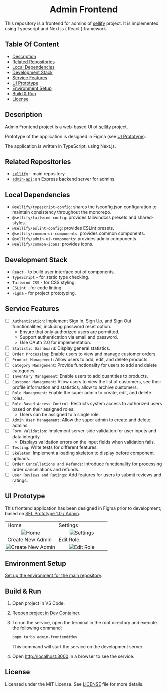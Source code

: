 <h1 align="center">
Admin Frontend
</h1>

This repository is a frontend for admins of [sellify](https://github.com/Xamarsia/sellify) project. It is implemented using Typescript and Next.js ( React ) framework.

## Table Of Content

- [Description](#description)
- [Related Repositories](#related-repositories)
- [Local Dependencies](#local-dependencies)
- [Development Stack](#development-stack)
- [Service Features](#service-features)
- [UI Prototype](#ui-prototype)
- [Environment Setup](#environment-setup)
- [Build & Run](#build--run)
- [License](#license)

## Description

Admin Frontend project is a web-based UI of [sellify](https://github.com/Xamarsia/spsp-deployment) project.

Prototype of the application is designed in Figma (see [UI Prototype](#ui-prototype)).

The application is written in TypeScript, using Next.js.

## Related Repositories

- [`sellify`](https://github.com/Xamarsia/sellify/README.md) - main repository.
- [`admin-api`](https://github.com/Xamarsia/sellify/services/admin-api): an Express backend server for admins.

## Local Dependencies

- `@sellify/typescript-config`: shares the tsconfig.json configuration to maintain consistency throughout the monorepo.
- `@sellify/tailwind-config`: provides tailwindcss presets and shared-styles.
- `@sellify/eslint-config`: provides ESLint presets.
- `@sellify/common-ui-components`: provides common components.
- `@sellify/admin-ui-components`: provides admin components.
- `@sellify/common-icons`: provides icons.

## Development Stack

- `React` - to build user interface out of components.
- `TypeScript` - for static type checking.
- `Tailwind CSS` - for CSS styling.
- `ESLint` - for code linting.
- `Figma` - for project prototyping.

## Service Features

- [ ] `Authentication`: Implement Sign In, Sign Up, and Sign Out functionalities, including password reset option.
  - Ensure that only authorized users are permitted.
  - Support authentication via email and password.
  - Use OAuth 2.0 for implementation.
- [ ] `Statistic Dashboard`: Display general statistics.
- [ ] `Order Processing`: Enable users to view and manage customer orders.
- [ ] `Product Management`: Allow users to add, edit, and delete products.
- [ ] `Category Management`: Provide functionality for users to add and delete categories.
- [ ] `Inventory Management`: Enable users to add quantities to products.
- [ ] `Customer Management`: Allow users to view the list of customers, see their profile information and statistics; allow to archive customers.
- [ ] `Role Management`: Enable the super admin to create, edit, and delete roles.
- [ ] `Role-Based Access Control`: Restricts system access to authorized users based on their assigned roles.
  - Users can be assigned to a single role.
- [ ] `Admin User Management`: Allow the super admin to create and delete admins.
- [ ] `Form Validation`: Implement server-side validation for user inputs and data integrity.
  - Displays validation errors on the input fields when validation fails.
- [ ] `Testing`: Write tests for different features.
- [ ] `Skeleton`: Implement a loading skeleton to display before component uploads.
- [ ] `Order Cancellations and Refunds`: Introduce functionality for processing order cancellations and refunds.
- [ ] `User Reviews and Ratings`: Add features for users to submit reviews and ratings.

## UI Prototype

This frontend application has been designed in Figma prior to development; based on [SEL Prototype 1.0 / Admin](https://www.figma.com/design/AO5rA915a6xdGOhtnVNobW/SEL-Prototype-1.0?node-id=2003-5147&t=0EzElkWsprYyA0pO-1).

<table>
  <tr>
    <td width="48%">Home</td>
    <td width="48%">Settings</td>
  </tr>
  <tr align="center">
    <td width="48%" style="padding: 0;">
      <img alt="Home" src="https://github.com/user-attachments/assets/a83836b9-719a-4973-bda1-048a599541e6" />
    </td>
    <td width="48%" style="padding: 0;">
      <img alt="Settings" src="https://github.com/user-attachments/assets/8e4864e6-5b37-464f-9ef5-f7ae027f2c91" />
    </td>
  </tr>
      <tr>
    <td width="48%">Create New Admin</td>
    <td width="48%">Edit Role</td>
  </tr>
  <tr align="center">
    <td width="48%" style="padding: 0;">
      <img alt="Create New Admin" src="https://github.com/user-attachments/assets/774ecb1d-530c-43d5-a842-8c6c6746d6e2" />
    </td>
    <td width="48%" style="padding: 0;">
      <img alt="Edit Role" src="https://github.com/user-attachments/assets/d2d58173-715a-4608-9d16-72a95192bb58" />
    </td>
  </tr>
</table>

## Environment Setup

[Set up the environment for the main repository](https://github.com/Xamarsia/sellify#environment-setup).

## Build & Run

1. Open project in VS Code.
2. [Reopen project in Dev Container](https://code.visualstudio.com/docs/devcontainers/containers).
3. To run the service, open the terminal in the root directory and execute the following command:

    ```bash
    pnpm turbo admin-frontend#dev
    ```

    This command will start the service on the development server.

4. Open <http://localhost:3000> in a browser to see the service.

## License

Licensed under the MIT License. See [LICENSE](./LICENSE) file for more details.
